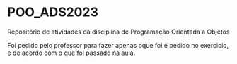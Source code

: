 # POO_ADS2023
Repositório de atividades da disciplina de Programação Orientada a Objetos

Foi pedido pelo professor para fazer apenas oque foi é pedido no exercicio, e de acordo com o que foi passado na aula.